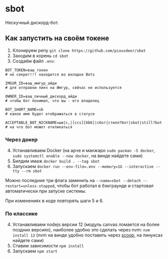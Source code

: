 # sbot
Нескучный дискорд-бот.

## Как запустить на своём токене

1. Клонируем репу `git clone https://github.com/piousdeer/sbot`
2. Заходим в корень `cd sbot`
3. Создаём файл `.env`:
```
BOT_TOKEN=ваш_токен
# не секрет!!! находится во вкладке Bots

IMGUR_ID=ваш_имгур_айди
# для отправки пикч на Имгур, сейчас не используется

OWNER_ID=ваш_личный_дискорд_айди
# чтобы бот понимал, что вы - его владелец

BOT_SHORT_NAME=sb
# какое имя будет отображаться в статусе

ACCEPTABLE_BOT_NICKNAME=ыи|c,|[сcs][бb6]|сбот|стилл?бот|sbot|still?bot
# на что бот может откликаться
```

### Через докер
4. Устанавливаем Docker (на арче и манжаро `sudo pacman -S docker`, `sudo systemctl enable --now docker`, на винде найдете сами)
5. Билдим имаж `docker build . --tag sbot`
6. Запускаем `docker run --env-file=.env --memory=1G --interactive --tty --rm sbot`

Можно последние три флага заменить на `--name=sbot --detach --restart=unless-stopped`, чтобы бот работал в бэкграунде и стартовал автоматически при запуске системы.

При изменениях в коде повторять шаги 5 и 6.

### По классике
4. Устанавливаем nodejs версии 12 (модуль canvas ломается на более поздних версиях), наиболее удобно это сделать через nvm: `nvm install 12`
(nvm на винде удобно поставить через [scoop](https://scoop.sh/), на линуксах найдете сами)
5. Ставим зависимости `npm install`
6. Запускаем `npm start`
